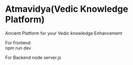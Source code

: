   # Atmavidya(Vedic Knowledge Platform)
Ancient  Platform  for your Vedic knowledge Enhancement 

For frontend   
npm run dev


For Backend 
node server.js



